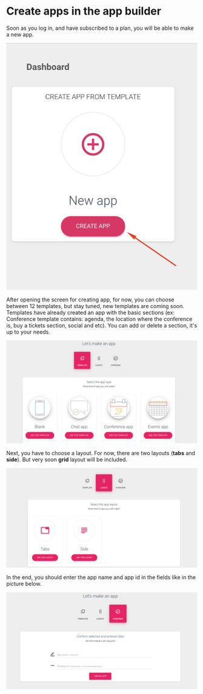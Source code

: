 # Create apps in the app builder

Soon as you log in, and have subscribed to a plan, you will be able to make a new app.

![](../.gitbook/assets/create_app.png)

After opening the screen for creating app, for now, you can choose between 12 templates, but stay tuned, new templates are coming soon. Templates have already created an app with the basic sections \(ex: Conference template contains: agenda, the location where the conference is, buy a tickets section, social and etc\). You can add or delete a section, it's up to your needs.

![](../.gitbook/assets/screenshot-at-oct-24-13-39-04.png)

Next, you have to choose a layout. For now, there are two layouts \(**tabs** and **side**\). But very soon **grid** layout will be included. 

![](../.gitbook/assets/screenshot-at-oct-24-13-39-16.png)

In the end, you should enter the app name and app id in the fields like in the picture below.

![](../.gitbook/assets/screenshot-at-oct-24-13-39-26.png)

